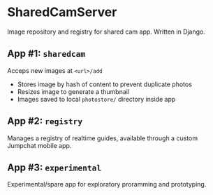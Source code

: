 # SharedCamServer
Image repository and registry for shared cam app. Written in Django.

## App #1: `sharedcam`
Acceps new images at `<url>/add`
- Stores image by hash of content to prevent duplicate photos
- Resizes image to generate a thumbnail
- Images saved to local `photostore/` directory inside app

## App #2: `registry`
Manages a registry of realtime guides, available through a custom Jumpchat mobile app.

## App #3: `experimental`
Experimental/spare app for exploratory proramming and prototyping.